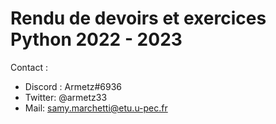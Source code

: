 # Rendu de devoirs et exercices Python 2022 - 2023
Contact :
- Discord : Armetz#6936
- Twitter: @armetz33
- Mail: samy.marchetti@etu.u-pec.fr
